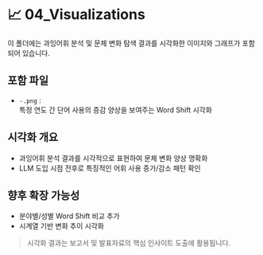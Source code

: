 # 📈 04_Visualizations

이 폴더에는 과잉어휘 분석 및 문체 변화 탐색 결과를 시각화한 이미지와 그래프가 포함되어 있습니다.

## 포함 파일

- `-.png` :  
  특정 연도 간 단어 사용의 증감 양상을 보여주는 Word Shift 시각화

## 시각화 개요

- 과잉어휘 분석 결과를 시각적으로 표현하여 문체 변화 양상 명확화
- LLM 도입 시점 전후로 특징적인 어휘 사용 증가/감소 패턴 확인

## 향후 확장 가능성

- 분야별/성별 Word Shift 비교 추가
- 시계열 기반 변화 추이 시각화

> 시각화 결과는 보고서 및 발표자료의 핵심 인사이트 도출에 활용됩니다.
